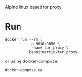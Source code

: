 
Alpine linux based tor proxy


# Run
```
docker run --rm \
           -p 9050:9050 \
           --name tor_proxy \
           benoitmartin/tor_proxy
```

or using docker-compose:
```
docker-compose up
```


